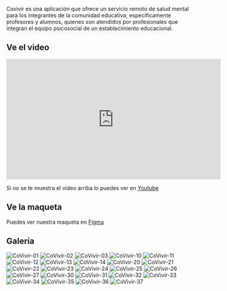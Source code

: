 Covivir es una aplicación que ofrece un servicio remoto de salud mental para los integrantes de la comunidad educativa, específicamente profesores y alumnos, quienes son atendidos por profesionales que integran el equipo psicosocial de un establecimiento educacional. 

## Ve el video

<iframe width="560" height="315" src="https://www.youtube.com/embed/qWeYOGnqtPA" frameborder="0" allow="accelerometer; autoplay; encrypted-media; gyroscope; picture-in-picture" allowfullscreen></iframe>

Si no se te muestra el video arriba lo puedes ver en [Youtube](https://www.youtube.com/watch?v=qWeYOGnqtPA)

## Ve la maqueta

Puedes ver nuestra maqueta en [Figma](https://www.figma.com/file/AOyJLJcUw1jIj7AyPnkDat/App-CoVivir?node-id=0%3A1)

## Galería

![CoVivir-01](/assets/images/01.png)
![CoVivir-02](/assets/images/02.png)
![CoVivir-03](/assets/images/03.png)
![CoVivir-10](/assets/images/10.png)
![CoVivir-11](/assets/images/11.png)
![CoVivir-12](/assets/images/12.png)
![CoVivir-13](/assets/images/13.png)
![CoVivir-14](/assets/images/14.png)
![CoVivir-20](/assets/images/20.png)
![CoVivir-21](/assets/images/21.png)
![CoVivir-22](/assets/images/22.png)
![CoVivir-23](/assets/images/23.png)
![CoVivir-24](/assets/images/24.png)
![CoVivir-25](/assets/images/25.png)
![CoVivir-26](/assets/images/26.png)
![CoVivir-27](/assets/images/27.png)
![CoVivir-30](/assets/images/30.png)
![CoVivir-31](/assets/images/31.png)
![CoVivir-32](/assets/images/32.png)
![CoVivir-33](/assets/images/33.png)
![CoVivir-34](/assets/images/34.png)
![CoVivir-35](/assets/images/35.png)
![CoVivir-36](/assets/images/36.png)
![CoVivir-37](/assets/images/37.png)
